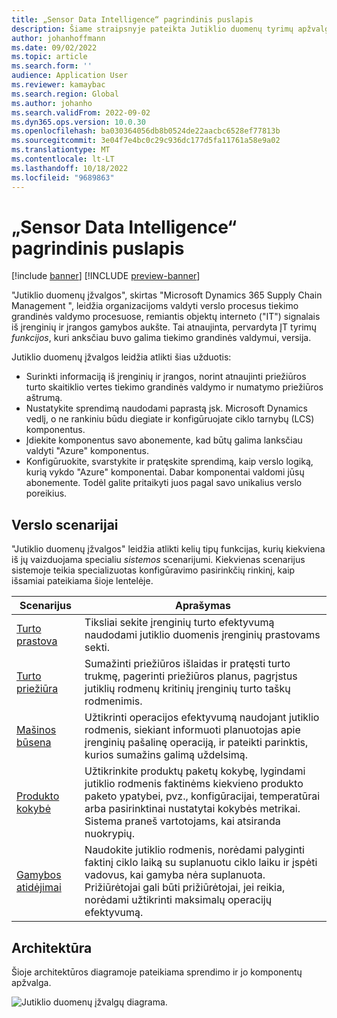 ```yaml
---
title: „Sensor Data Intelligence“ pagrindinis puslapis
description: Šiame straipsnyje pateikta Jutiklio duomenų tyrimų apžvalga. Organizacijos gali naudoti šią funkciją, norėdami valdyti verslo procesus "Microsoft Dynamics 365 Supply Chain Management", paremtus objektų interneto ("IT") signalais iš įrenginių ir įrangos gamybos aukšte.
author: johanhoffmann
ms.date: 09/02/2022
ms.topic: article
ms.search.form: ''
audience: Application User
ms.reviewer: kamaybac
ms.search.region: Global
ms.author: johanho
ms.search.validFrom: 2022-09-02
ms.dyn365.ops.version: 10.0.30
ms.openlocfilehash: ba030364056db8b0524de22aacbc6528ef77813b
ms.sourcegitcommit: 3e04f7e4bc0c29c936dc177d5fa11761a58e9a02
ms.translationtype: MT
ms.contentlocale: lt-LT
ms.lasthandoff: 10/18/2022
ms.locfileid: "9689863"
---
```

# <a name="sensor-data-intelligence-home-page"></a>„Sensor Data Intelligence“ pagrindinis puslapis

[!include [banner](../includes/banner.md)]
[!INCLUDE [preview-banner](../includes/preview-banner.md)]
<!-- KFM: Preview until further notice -->

"Jutiklio duomenų įžvalgos", skirtas "Microsoft Dynamics 365 Supply Chain Management ", leidžia organizacijoms valdyti verslo procesus tiekimo grandinės valdymo procesuose, remiantis objektų interneto ("IT") signalais iš įrenginių ir įrangos gamybos aukšte. Tai atnaujinta, pervardyta ĮT tyrimų *funkcijos*, kuri anksčiau buvo galima tiekimo grandinės valdymui, versija.

Jutiklio duomenų įžvalgos leidžia atlikti šias užduotis:

- Surinkti informaciją iš įrenginių ir įrangos, norint atnaujinti priežiūros turto skaitiklio vertes tiekimo grandinės valdymo ir numatymo priežiūros aštrumą.
- Nustatykite sprendimą naudodami paprastą įsk. Microsoft Dynamics vedlį, o ne rankiniu būdu diegiate ir konfigūruojate ciklo tarnybų (LCS) komponentus.
- Įdiekite komponentus savo abonemente, kad būtų galima lanksčiau valdyti "Azure" komponentus.
- Konfigūruokite, svarstykite ir pratęskite sprendimą, kaip verslo logiką, kurią vykdo "Azure" komponentai. Dabar komponentai valdomi jūsų abonemente. Todėl galite pritaikyti juos pagal savo unikalius verslo poreikius.

## <a name="business-scenarios"></a>Verslo scenarijai

"Jutiklio duomenų įžvalgos" leidžia atlikti kelių tipų funkcijas, kurių kiekviena iš jų vaizduojama specialiu *sistemos* scenarijumi. Kiekvienas scenarijus sistemoje teikia specializuotas konfigūravimo pasirinkčių rinkinį, kaip išsamiai pateikiama šioje lentelėje.

| Scenarijus | Aprašymas |
|---|---|
| [Turto prastova](sdi-scenario-asset-downtime.md) | Tiksliai sekite įrenginių turto efektyvumą naudodami jutiklio duomenis įrenginių prastovams sekti. |
| [Turto priežiūra](sdi-scenario-asset-maintenance.md) | Sumažinti priežiūros išlaidas ir pratęsti turto trukmę, pagerinti priežiūros planus, pagrįstus jutiklių rodmenų kritinių įrenginių turto taškų rodmenimis. |
| [Mašinos būsena](sdi-scenario-equipment-downtime.md) | Užtikrinti operacijos efektyvumą naudojant jutiklio rodmenis, siekiant informuoti planuotojas apie įrenginių pašalinę operaciją, ir pateikti parinktis, kurios sumažins galimą uždelsimą. |
| [Produkto kokybė](sdi-scenario-product-quality.md) | Užtikrinkite produktų paketų kokybę, lygindami jutiklio rodmenis faktinėms kiekvieno produkto paketo ypatybei, pvz., konfigūracijai, temperatūrai arba pasirinktinai nustatytai kokybės metrikai. Sistema praneš vartotojams, kai atsiranda nuokrypių. |
| [Gamybos atidėjimai](sdi-scenario-production-delays.md) | Naudokite jutiklio rodmenis, norėdami palyginti faktinį ciklo laiką su suplanuotu ciklo laiku ir įspėti vadovus, kai gamyba nėra suplanuota. Prižiūrėtojai gali būti prižiūrėtojai, jei reikia, norėdami užtikrinti maksimalų operacijų efektyvumą. |

## <a name="architecture"></a>Architektūra

Šioje architektūros diagramoje pateikiama sprendimo ir jo komponentų apžvalga.

![Jutiklio duomenų įžvalgų diagrama.](media/sdi-architecture.png "Jutiklio duomenų įžvalgų diagrama")
